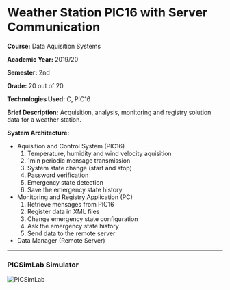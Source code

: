# Weather Station PIC16 with Server Communication

**Course:** Data Aquisition Systems

**Academic Year:** 2019/20

**Semester:** 2nd

**Grade:** 20 out of 20

**Technologies Used:** C, PIC16

**Brief Description:** Acquisition, analysis, monitoring and registry solution
data for a weather station.

**System Architecture:**

- Aquisition and Control System (PIC16)
  1. Temperature, humidity and wind velocity aquisition
  2. 1min periodic mensage transmission
  3. System state change (start and stop)
  4. Password verification
  5. Emergency state detection
  6. Save the emergency state history
- Monitoring and Registry Application (PC)
  1. Retrieve mensages from PIC16
  2. Register data in XML files
  3. Change emergency state configuration
  4. Ask the emergency state history
  5. Send data to the remote server
- Data Manager (Remote Server)

---

### PICSimLab Simulator

![PICSimLab](https://user-images.githubusercontent.com/46992334/192907042-49589ef9-de6c-4de3-8385-192dbb938891.png)
